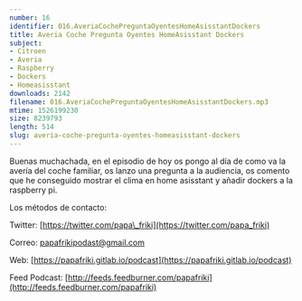 ```yaml
---
number: 16
identifier: 016.AveriaCochePreguntaOyentesHomeAsisstantDockers
title: Averia Coche Pregunta Oyentes HomeAsisstant Dockers
subject:
- Citroen
- Averia
- Raspberry
- Dockers
- Homeasisstant
downloads: 2142
filename: 016.AveriaCochePreguntaOyentesHomeAsisstantDockers.mp3
mtime: 1526199230
size: 8239793
length: 514
slug: averia-coche-pregunta-oyentes-homeasisstant-dockers
---
```

Buenas muchachada, en el episodio de hoy os pongo al día de como va la avería del coche familiar, os lanzo una pregunta a la audiencia, os comento que he conseguido mostrar el clima en home asisstant y añadir dockers a la raspberry pi.

Los métodos de contacto:

Twitter: [https://twitter.com/papa\_friki](https://twitter.com/papa_friki)

Correo: [papafrikipodast@gmail.com](papafrikipodast@gmail.com)

Web: [https://papafriki.gitlab.io/podcast](https://papafriki.gitlab.io/podcast)

Feed Podcast: [http://feeds.feedburner.com/papafriki](http://feeds.feedburner.com/papafriki)